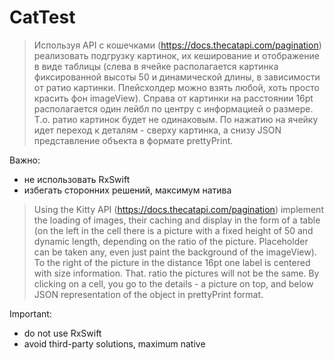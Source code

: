 # CatTest
> Используя API с кошечками (https://docs.thecatapi.com/pagination)
> реализовать подгрузку картинок, их кеширование и отображение в виде таблицы
> (слева в ячейке располагается картинка фиксированной высоты 50 и
> динамической длины, в зависимости от ратио картинки. Плейсхолдер можно взять
> любой, хоть просто красить фон imageView). Справа от картинки на расстоянии
> 16pt располагается один лейбл по центру с информацией о размере. Т.о. ратио
> картинок будет не одинаковым.
> По нажатию на ячейку идет переход к деталям - сверху картинка, а снизу
> JSON представление объекта в формате prettyPrint.

Важно:
- не использовать RxSwift
- избегать сторонних решений, максимум натива


> Using the Kitty API (https://docs.thecatapi.com/pagination)
> implement the loading of images, their caching and display in the form of a table
> (on the left in the cell there is a picture with a fixed height of 50 and
> dynamic length, depending on the ratio of the picture. Placeholder can be taken
> any, even just paint the background of the imageView). To the right of the picture in the distance
> 16pt one label is centered with size information. That. ratio
> the pictures will not be the same.
> By clicking on a cell, you go to the details - a picture on top, and below
> JSON representation of the object in prettyPrint format.

Important:
- do not use RxSwift
- avoid third-party solutions, maximum native
